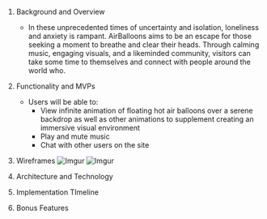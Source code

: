 1. Background and Overview
    * In these unprecedented times of uncertainty and isolation, loneliness and anxiety is rampant. AirBalloons aims to be an escape for those seeking a moment to breathe and clear their heads. Through calming music, engaging visuals, and a likeminded community, visitors can take some time to themselves and connect with people around the world who.
2. Functionality and MVPs
    * Users will be able to:
        * View infinite animation of floating hot air balloons over a serene backdrop as well as other animations to supplement creating an immersive visual environment 
        * Play and mute music
        * Chat with other users on the site
3. Wireframes
![Imgur](https://imgur.com/9UkEbOs.jpg)
![Imgur](https://imgur.com/fx7s0AJ.jpg)

4. Architecture and Technology
5. Implementation TImeline
6. Bonus Features
